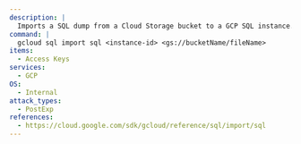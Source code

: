 ```yaml
---
description: |
  Imports a SQL dump from a Cloud Storage bucket to a GCP SQL instance.
command: |
  gcloud sql import sql <instance-id> <gs://bucketName/fileName>
items:
  - Access Keys
services:
  - GCP
OS:
  - Internal
attack_types:
  - PostExp
references:
  - https://cloud.google.com/sdk/gcloud/reference/sql/import/sql
---
```

